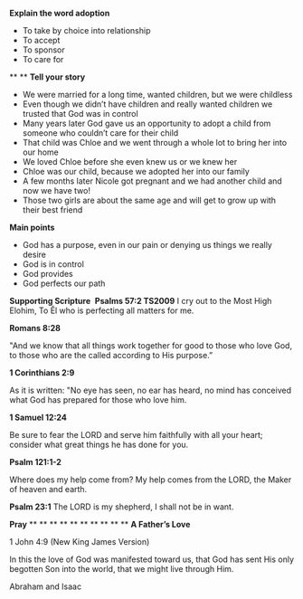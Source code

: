 **Explain the word adoption**

- To take by choice into relationship
- To accept
- To sponsor
- To care for

**
**
**Tell your story**

- We were married for a long time, wanted children, but we were childless
- Even though we didn’t have children and really wanted children we trusted that God was in control
- Many years later God gave us an opportunity to adopt a child from someone who couldn’t care for their child
- That child was Chloe and we went through a whole lot to bring her into our home
- We loved Chloe before she even knew us or we knew her
- Chloe was our child, because we adopted her into our family
- A few months later Nicole got pregnant and we had another child and now we have two!
- Those two girls are about the same age and will get to grow up with their best friend

**Main points**

- God has a purpose, even in our pain or denying us things we really desire
- God is in control
- God provides
- God perfects our path

**Supporting Scripture**
**‭‭**
**Psalms‬ ‭57:2‬ TS2009**
I cry out to the Most High Elohim, To Ěl who is perfecting all matters for me.

**Romans 8:28**

"And we know that all things work together for good to those who love God, to those who are the called according to His purpose.”

**1 Corinthians 2:9**

As it is written: "No eye has seen, no ear has heard, no mind has conceived what God has prepared for those who love him.

**1 Samuel 12:24**

Be sure to fear the LORD and serve him faithfully with all your heart; consider what great things he has done for you.

**Psalm 121:1-2**

Where does my help come from? My help comes from the LORD, the Maker of heaven and earth.

**Psalm 23:1**
The LORD is my shepherd, I shall not be in want.

**Pray**
**
**
**
**
**
**
**
**
**
**
**A Father’s Love**

1 John 4:9 (New King James Version)

In this the love of God was manifested toward us, that God has sent His only begotten Son into the world, that we might live through Him.

Abraham and Isaac
